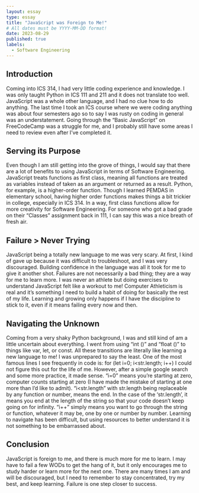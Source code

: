 ```yaml
---
layout: essay
type: essay
title: "JavaScript was Foreign to Me!"
# All dates must be YYYY-MM-DD format!
date: 2023-08-29
published: true
labels:
  - Software Engineering
---
```





## Introduction

Coming into ICS 314, I had very little coding experience and knowledge. I was only taught Python in ICS 111 and 211 and it does not translate too well. JavaScript was a whole other language, and I had no clue how to do anything. The last time I took an ICS course where we were coding anything was about four semesters ago so to say I was rusty on coding in general was an understatement. Going through the “Basic JavaScript” on FreeCodeCamp was a struggle for me, and I probably still have some areas I need to review even after I’ve completed it.


## Serving its Purpose

Even though I am still getting into the grove of things, I would say that there are a lot of benefits to using JavaScript in terms of Software Engineering. JavaScript treats functions as first class, meaning all functions are treated as variables instead of taken as an argument or returned as a result. Python, for example, is a higher-order function. Though I learned PEMDAS in elementary school, having higher order functions makes things a bit trickier in college, especially in ICS 314. In a way, first class functions allow for more creativity for Software Engineering. For someone who got a bad grade on their “Classes” assignment back in 111, I can say this was a nice breath of fresh air.


## Failure > Never Trying

JavaScript being a totally new language to me was very scary. At first, I kind of gave up because it was difficult to troubleshoot, and I was very discouraged. Building confidence in the language was all it took for me to give it another shot. Failures are not necessarily a bad thing; they are a way for me to learn more. I was never an athlete but doing exercises to understand JavaScript felt like a workout to me! Computer Athleticism is real and it’s something I need to build a habit of doing for basically the rest of my life. Learning and growing only happens if I have the discipline to stick to it, even if it means failing every now and then. 


## Navigating the Unknown

Coming from a very shaky Python background, I was and still kind of am a little uncertain about everything. I went from using “int ()” and “float ()” to things like var, let, or const. All these transitions are literally like learning a new language to me! I was unprepared to say the least. One of the most famous lines I see frequently in code is:
for (let i=0; i<str.length; i++) 
I could not figure this out for the life of me. However, after a simple google search and some more practice, it made sense. “i=0” means you’re starting at zero, computer counts starting at zero (I have made the mistake of starting at one more than I’d like to admit). “i<str.length” with str.length being replaceable by any function or number, means the end. In the case of the ‘str.length’, it means you end at the length of the string so that your code doesn’t keep going on for infinity. “i++” simply means you want to go through the string or function, whatever it may be, one by one or number by number. Learning to navigate has been difficult, but using resources to better understand it is not something to be embarrassed about.


## Conclusion

JavaScript is foreign to me, and there is much more for me to learn. I may have to fail a few WODs to get the hang of it, but it only encourages me to study harder or learn more for the next one. There are many times I am and will be discouraged, but I need to remember to stay concentrated, try my best, and keep learning. Failure is one step closer to success.
